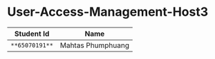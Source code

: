 # User-Access-Management-Host3
| Student Id | Name |
| --- | --- |
| `**65070191**` | Mahtas Phumphuang |
